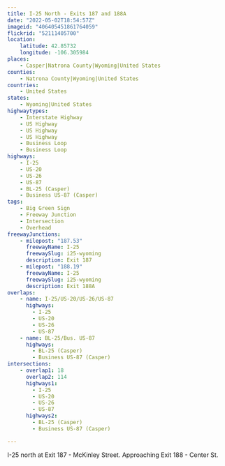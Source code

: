 ```yaml
---
title: I-25 North - Exits 187 and 188A
date: "2022-05-02T18:54:57Z"
imageid: "406405451861764059"
flickrid: "52111405700"
location:
    latitude: 42.85732
    longitude: -106.305984
places:
    - Casper|Natrona County|Wyoming|United States
counties:
    - Natrona County|Wyoming|United States
countries:
    - United States
states:
    - Wyoming|United States
highwaytypes:
    - Interstate Highway
    - US Highway
    - US Highway
    - US Highway
    - Business Loop
    - Business Loop
highways:
    - I-25
    - US-20
    - US-26
    - US-87
    - BL-25 (Casper)
    - Business US-87 (Casper)
tags:
    - Big Green Sign
    - Freeway Junction
    - Intersection
    - Overhead
freewayJunctions:
    - milepost: "187.53"
      freewayName: I-25
      freewaySlug: i25-wyoming
      description: Exit 187
    - milepost: "188.19"
      freewayName: I-25
      freewaySlug: i25-wyoming
      description: Exit 188A
overlaps:
    - name: I-25/US-20/US-26/US-87
      highways:
        - I-25
        - US-20
        - US-26
        - US-87
    - name: BL-25/Bus. US-87
      highways:
        - BL-25 (Casper)
        - Business US-87 (Casper)
intersections:
    - overlap1: 18
      overlap2: 114
      highways1:
        - I-25
        - US-20
        - US-26
        - US-87
      highways2:
        - BL-25 (Casper)
        - Business US-87 (Casper)

---
```

I-25 north at Exit 187 - McKinley Street.  Approaching Exit 188 - Center St.